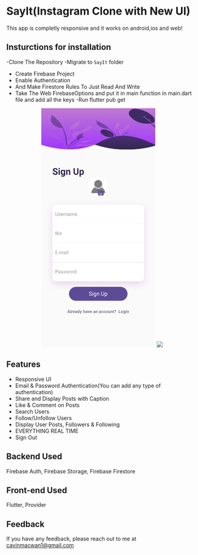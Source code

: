 # SayIt(Instagram Clone with New UI)

This app is completly responsive and it works on android,ios and web!

## Insturctions for installation
-Clone The Repository
-Migrate to ```SayIt``` folder
- Create Firebase Project
- Enable Authentication
- And Make Firestore Rules To Just Read And Write
- Take The Web FirebaseOptions and put it in main function in main.dart file and add all the keys
-Run flutter pub get

<p align="center">
  <img width="300" src="https://github.com/Cavin6080/SayIt/blob/main/Screenshot_20220423-224911.jpg">
    <img width="300" src="https://github.com/Cavin6080/SayIt/blob/main/Screenshot_20220423-224949.jpg>
    <img width="300" src="https://github.com/Cavin6080/SayIt/blob/main/Screenshot_20220423-225009.jpg">
</p>

## Features
- Responsive UI
- Email & Password Authentication(You can add any type of authentication)
- Share and Display Posts with Caption
- Like & Comment on Posts
- Search Users
- Follow/Unfollow Users
- Display User Posts, Followers & Following
- EVERYTHING REAL TIME
- Sign Out





## Backend Used
Firebase Auth, Firebase Storage, Firebase Firestore

## Front-end Used
Flutter, Provider
    
## Feedback

If you have any feedback, please reach out to me at cavinmacwan1@gmail.com


